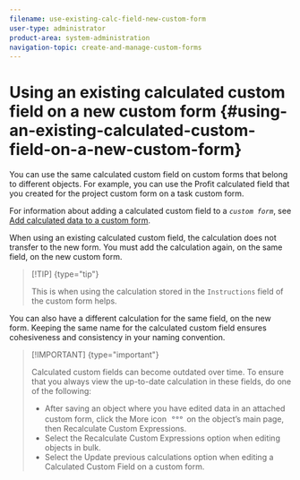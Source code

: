 ```yaml
---
filename: use-existing-calc-field-new-custom-form
user-type: administrator
product-area: system-administration
navigation-topic: create-and-manage-custom-forms
---
```




# Using an existing calculated custom field on a new custom form {#using-an-existing-calculated-custom-field-on-a-new-custom-form}

You can use the same calculated custom field on custom forms that belong to different objects. For example, you can use the Profit calculated field that you created for the project custom form on a task custom form.


For information about adding a calculated custom field to a *`custom form`*, see [Add calculated data to a custom form](add-calculated-data-to-custom-form.md).


When using an existing calculated custom field, the calculation does not transfer to the new form. You must add the calculation again, on the same field, on the new custom form. 


>[!TIP] {type="tip"}
>
>This is when using the calculation stored in the `Instructions` field of the custom form helps.


You can also have a different calculation for the same field, on the new form. Keeping the same name for the calculated custom field ensures cohesiveness and consistency in your naming convention.


>[!IMPORTANT] {type="important"}
>
>Calculated custom fields can become outdated over time. To ensure that you always view the up-to-date calculation in these fields, do one of the following:
>
>
>
>* After saving an object where you have edited data in an attached custom form, click the More icon ![](assets/more-icon.png) on the object’s main page, then Recalculate Custom Expressions.
>* Select the Recalculate Custom Expressions option when editing objects in bulk.
>* Select the Update previous calculations option when editing a Calculated Custom Field on a custom form.
>
>



